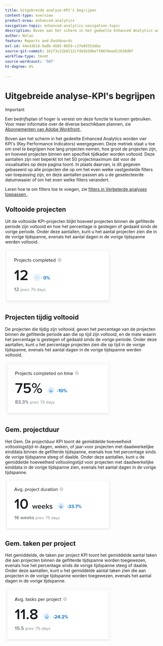 ```yaml
---
title: Uitgebreide analyse-KPI's begrijpen
content-type: overview
product-area: enhanced-analytics
navigation-topic: enhanced-analytics-navigation-topic
description: Boven aan het scherm in het gedeelte Enhanced Analytics worden vier KPI's (Key Performance Indicators) weergegeven. Deze metriek staat u toe om snel te begrijpen hoe lang projecten nemen, hoe groot de projecten zijn, en hoeveel projecten binnen een specifiek tijdkader worden voltooid. Deze aantallen zijn niet beperkt tot het 50 projectmaximum dat voor de visualisaties op deze pagina toont. In plaats daarvan, is dit gegeven gebaseerd op alle projecten die op om het even welke vastgestelde filters van toepassing zijn, en deze aantallen passen als u de geselecteerde datumwaaier of om het even welke filters verandert.
author: Nolan
feature: Reports and Dashboards
exl-id: 44e43618-9a0b-4585-8659-c1fe055516be
source-git-commit: 1b1f3c22b8112cfde5b10bef39076eed11630d0f
workflow-type: tm+mt
source-wordcount: '507'
ht-degree: 0%

---
```


# Uitgebreide analyse-KPI&#39;s begrijpen

>[!IMPORTANT]
>
>Een bedrijfsplan of hoger is vereist om deze functie te kunnen gebruiken.\
>Voor meer informatie over de diverse beschikbare plannen, zie [ Abonnementen van Adobe Workfront ](https://www.workfront.com/plans).

Boven aan het scherm in het gedeelte Enhanced Analytics worden vier KPI&#39;s (Key Performance Indicators) weergegeven. Deze metriek staat u toe om snel te begrijpen hoe lang projecten nemen, hoe groot de projecten zijn, en hoeveel projecten binnen een specifiek tijdkader worden voltooid. Deze aantallen zijn niet beperkt tot het 50 projectmaximum dat voor de visualisaties op deze pagina toont. In plaats daarvan, is dit gegeven gebaseerd op alle projecten die op om het even welke vastgestelde filters van toepassing zijn, en deze aantallen passen als u de geselecteerde datumwaaier of om het even welke filters verandert.

Leren hoe te om filters toe te voegen, zie [ filters in Verbeterde analyses toepassen ](../enhanced-analytics/use-enhanced-analytics-filters.md).

## Voltooide projecten

Uit de voltooide KPI-projecten blijkt hoeveel projecten binnen de gefilterde periode zijn voltooid en hoe het percentage is gestegen of gedaald sinds de vorige periode. Onder deze aantallen, kunt u het aantal projecten zien die in de vorige tijdspanne, evenals het aantal dagen in de vorige tijdspanne werden voltooid.

![](assets/kpi-projects-completed-350x182.png)

## Projecten tijdig voltooid

De projecten die tijdig zijn voltooid, geven het percentage van de projecten binnen de gefilterde periode aan die op tijd zijn voltooid, en de mate waarin het percentage is gestegen of gedaald sinds de vorige periode. Onder deze aantallen, kunt u het percentage projecten zien die op tijd in de vorige tijdspanne, evenals het aantal dagen in de vorige tijdspanne werden voltooid.

![](assets/kpi-projects-completed-on-time-350x180.png)

## Gem. projectduur

Het Gem. De projectduur KPI toont de gemiddelde hoeveelheid voltooiingstijd-in dagen, weken, of jaar-voor projecten met daadwerkelijke einddata binnen de gefilterde tijdspanne, evenals hoe het percentage sinds de vorige tijdspanne steeg of daalde. Onder deze aantallen, kunt u de gemiddelde hoeveelheid voltooiingstijd voor projecten met daadwerkelijke einddata in de vorige tijdspanne zien, evenals het aantal dagen in de vorige tijdspanne.

![](assets/kpi-avg.-project-duration-350x168.png)

## Gem. taken per project

Het gemiddelde, de taken per project KPI toont het gemiddelde aantal taken die aan projecten binnen de gefilterde tijdspanne worden toegewezen, evenals hoe het percentage sinds de vorige tijdspanne steeg of daalde. Onder deze aantallen, kunt u het gemiddelde aantal taken zien die aan projecten in de vorige tijdspanne worden toegewezen, evenals het aantal dagen in de vorige tijdspanne.

![](assets/kpi-average-tasks-per-project-350x179.png)

